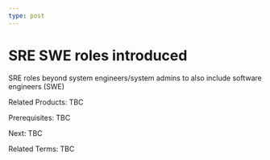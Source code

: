 ```yaml
---
type: post
---
```

# SRE SWE roles introduced
SRE roles beyond system engineers/system admins to also include software engineers (SWE)

Related Products: TBC

Prerequisites:  TBC

Next: TBC

Related Terms: TBC
